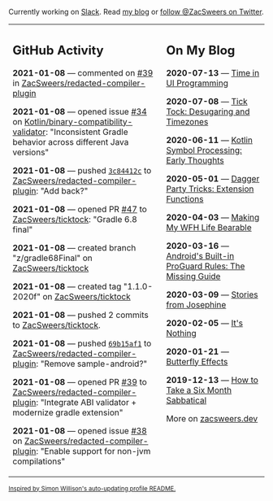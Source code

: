 Currently working on [Slack](https://slack.com/). Read [my blog](https://zacsweers.dev/) or [follow @ZacSweers on Twitter](https://twitter.com/ZacSweers).

<table><tr><td valign="top" width="60%">

## GitHub Activity
<!-- githubActivity starts -->
**2021-01-08** — commented on [#39](https://github.com/ZacSweers/redacted-compiler-plugin/pull/39#issuecomment-757073800) in [ZacSweers/redacted-compiler-plugin](https://api.github.com/repos/ZacSweers/redacted-compiler-plugin)

**2021-01-08** — opened issue [#34](https://api.github.com/repos/Kotlin/binary-compatibility-validator/issues/34) on [Kotlin/binary-compatibility-validator](https://api.github.com/repos/Kotlin/binary-compatibility-validator): "Inconsistent Gradle behavior across different Java versions"

**2021-01-08** — pushed [`3c84412c`](https://github.com/ZacSweers/redacted-compiler-plugin/commit/3c84412cc646998cc1179a3f2a04afa5c80141f4) to [ZacSweers/redacted-compiler-plugin](https://api.github.com/repos/ZacSweers/redacted-compiler-plugin): "Add back?"

**2021-01-08** — opened PR [#47](https://api.github.com/repos/ZacSweers/ticktock/pulls/47) to [ZacSweers/ticktock](https://api.github.com/repos/ZacSweers/ticktock): "Gradle 6.8 final"

**2021-01-08** — created branch "z/gradle68Final" on [ZacSweers/ticktock](https://api.github.com/repos/ZacSweers/ticktock)

**2021-01-08** — created tag "1.1.0-2020f" on [ZacSweers/ticktock](https://api.github.com/repos/ZacSweers/ticktock)

**2021-01-08** — pushed 2 commits to [ZacSweers/ticktock](https://api.github.com/repos/ZacSweers/ticktock).

**2021-01-08** — pushed [`69b15af1`](https://github.com/ZacSweers/redacted-compiler-plugin/commit/69b15af19a44e1ae1a1612efdbdb009afedfd0f3) to [ZacSweers/redacted-compiler-plugin](https://api.github.com/repos/ZacSweers/redacted-compiler-plugin): "Remove sample-android?"

**2021-01-08** — opened PR [#39](https://api.github.com/repos/ZacSweers/redacted-compiler-plugin/pulls/39) to [ZacSweers/redacted-compiler-plugin](https://api.github.com/repos/ZacSweers/redacted-compiler-plugin): "Integrate ABI validator + modernize gradle extension"

**2021-01-08** — opened issue [#38](https://api.github.com/repos/ZacSweers/redacted-compiler-plugin/issues/38) on [ZacSweers/redacted-compiler-plugin](https://api.github.com/repos/ZacSweers/redacted-compiler-plugin): "Enable support for non-jvm compilations"
<!-- githubActivity ends -->
</td><td valign="top" width="40%">

## On My Blog
<!-- blog starts -->
**2020-07-13** — [Time in UI Programming](https://www.zacsweers.dev/time-in-ui/)

**2020-07-08** — [Tick Tock: Desugaring and Timezones](https://www.zacsweers.dev/ticktock-desugaring-timezones/)

**2020-06-11** — [Kotlin Symbol Processing: Early Thoughts](https://www.zacsweers.dev/kotlin-symbol-processor-early-thoughts/)

**2020-05-01** — [Dagger Party Tricks: Extension Functions](https://www.zacsweers.dev/dagger-party-tricks-extension-functions/)

**2020-04-03** — [Making My WFH Life Bearable](https://www.zacsweers.dev/making-wfh-life-bearable/)

**2020-03-16** — [Android's Built-in ProGuard Rules: The Missing Guide](https://www.zacsweers.dev/android-proguard-rules/)

**2020-03-09** — [Stories from Josephine](https://www.zacsweers.dev/stories-from-josephine/)

**2020-02-05** — [It's Nothing](https://www.zacsweers.dev/its-nothing/)

**2020-01-21** — [Butterfly Effects](https://www.zacsweers.dev/butterfly-effects/)

**2019-12-13** — [How to Take a Six Month Sabbatical](https://www.zacsweers.dev/how-to-take-a-six-month-sabbatical/)
<!-- blog ends -->
More on [zacsweers.dev](https://zacsweers.dev/)
</td></tr></table>

<sub><a href="https://simonwillison.net/2020/Jul/10/self-updating-profile-readme/">Inspired by Simon Willison's auto-updating profile README.</a></sub>